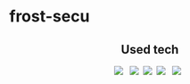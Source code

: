 # frost-secu

<h2 align="center">Used tech</h2>
<p align="center">
<img src="https://img.shields.io/badge/Swift-F05138?style=for-the-badge&logo=Swift&logoColor=white"></a> &nbsp
<img src="https://img.shields.io/badge/Javascript-ffb13b?style=flat-square&logo=javascript&logoColor=white"/></a>&nbsp 
<img src="https://img.shields.io/badge/Node.js-339933?style=flat-square&logo=Node.js&logoColor=white"/></a>&nbsp
<img src="https://img.shields.io/badge/C++-00599C?style=for-the-badge&logo=Swift&logoColor=black"></a> &nbsp
<img src="https://img.shields.io/badge/Figma-F24E1E?style=for-the-badge&logo=Swift&logoColor=black"></a> &nbsp
</p>